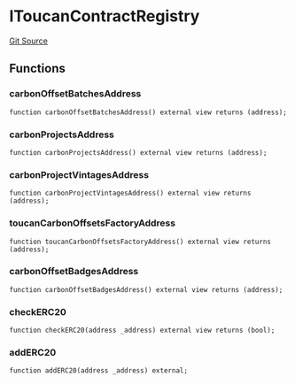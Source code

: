 # IToucanContractRegistry
[Git Source](https://github.com/KlimaDAO/klimadao-solidity/blob/704b462e69030cb9a43680057bee91d745d579ba/src/retirement_v1/interfaces/IToucanContractRegistry.sol)


## Functions
### carbonOffsetBatchesAddress


```solidity
function carbonOffsetBatchesAddress() external view returns (address);
```

### carbonProjectsAddress


```solidity
function carbonProjectsAddress() external view returns (address);
```

### carbonProjectVintagesAddress


```solidity
function carbonProjectVintagesAddress() external view returns (address);
```

### toucanCarbonOffsetsFactoryAddress


```solidity
function toucanCarbonOffsetsFactoryAddress() external view returns (address);
```

### carbonOffsetBadgesAddress


```solidity
function carbonOffsetBadgesAddress() external view returns (address);
```

### checkERC20


```solidity
function checkERC20(address _address) external view returns (bool);
```

### addERC20


```solidity
function addERC20(address _address) external;
```

